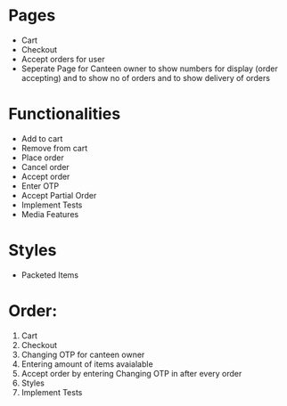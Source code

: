 # Pages
- Cart
- Checkout
- Accept orders for user
- Seperate Page for Canteen owner to show numbers for display (order accepting) and to show no of orders and to show delivery of orders

# Functionalities
- Add to cart
- Remove from cart
- Place order
- Cancel order
- Accept order
- Enter OTP
- Accept Partial Order
- Implement Tests
- Media Features

# Styles




- Packeted Items

# Order:
1. Cart
2. Checkout
3. Changing OTP for canteen owner
4. Entering amount of items avaialable
3. Accept order by entering Changing OTP in after every order
4. Styles
5. Implement Tests

